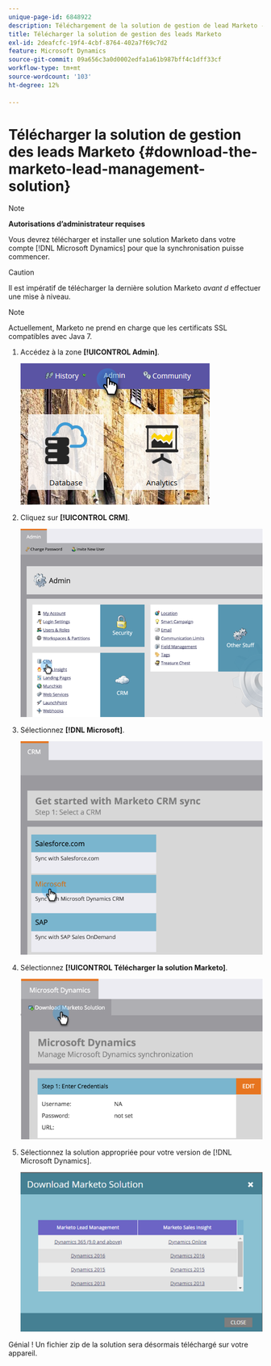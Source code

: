 ```yaml
---
unique-page-id: 6848922
description: Téléchargement de la solution de gestion de lead Marketo - Documentation de Marketo - Documentation du produit
title: Télécharger la solution de gestion des leads Marketo
exl-id: 2deafcfc-19f4-4cbf-8764-402a7f69c7d2
feature: Microsoft Dynamics
source-git-commit: 09a656c3a0d0002edfa1a61b987bff4c1dff33cf
workflow-type: tm+mt
source-wordcount: '103'
ht-degree: 12%

---
```


# Télécharger la solution de gestion des leads Marketo {#download-the-marketo-lead-management-solution}

>[!NOTE]
>
>**Autorisations d’administrateur requises**

Vous devrez télécharger et installer une solution Marketo dans votre compte [!DNL Microsoft Dynamics] pour que la synchronisation puisse commencer.

>[!CAUTION]
>
>Il est impératif de télécharger la dernière solution Marketo _avant d_ effectuer une mise à niveau.

>[!NOTE]
>
>Actuellement, Marketo ne prend en charge que les certificats SSL compatibles avec Java 7.

1. Accédez à la zone **[!UICONTROL Admin]**.

   ![](assets/download-the-marketo-lead-management-solution-1.png)

1. Cliquez sur **[!UICONTROL CRM]**.

   ![](assets/download-the-marketo-lead-management-solution-2.png)

1. Sélectionnez **[!DNL Microsoft]**.

   ![](assets/download-the-marketo-lead-management-solution-3.png)

1. Sélectionnez **[!UICONTROL Télécharger la solution Marketo]**.

   ![](assets/download-the-marketo-lead-management-solution-4.png)

1. Sélectionnez la solution appropriée pour votre version de [!DNL Microsoft Dynamics].

   ![](assets/download-the-marketo-lead-management-solution-5.png)

Génial ! Un fichier zip de la solution sera désormais téléchargé sur votre appareil.
